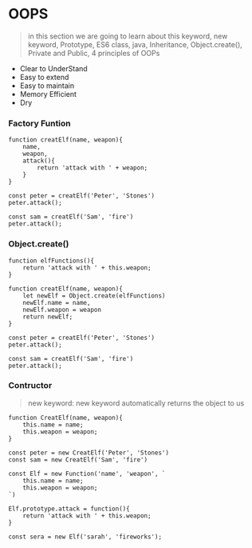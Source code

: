 # OOPS

> in this section we are going to learn about this keyword, new keyword, Prototype, ES6 class, java, Inheritance, Object.create(), Private and Public, 4 principles of OOPs

- Clear to UnderStand
- Easy to extend
- Easy to maintain
- Memory Efficient
- Dry

### Factory Funtion

```
function creatElf(name, weapon){
    name,
    weapon,
    attack(){
        return 'attack with ' + weapon;
    }
}

const peter = creatElf('Peter', 'Stones')
peter.attack();

const sam = creatElf('Sam', 'fire')
peter.attack();
```

### Object.create()

```
function elfFunctions(){
    return 'attack with ' + this.weapon;
}

function creatElf(name, weapon){
    let newElf = Object.create(elfFunctions)
    newElf.name = name,
    newElf.weapon = weapon
    return newElf;
}

const peter = creatElf('Peter', 'Stones')
peter.attack();

const sam = creatElf('Sam', 'fire')
peter.attack();
```

### Contructor

> new keyword: new keyword automatically returns the object to us

```
function CreatElf(name, weapon){
    this.name = name;
    this.weapon = weapon;
}

const peter = new CreatElf('Peter', 'Stones')
const sam = new CreatElf('Sam', 'fire')

const Elf = new Function('name', 'weapon', `
    this.name = name;
    this.weapon = weapon;
`)

Elf.prototype.attack = function(){
    return 'attack with ' + this.weapon;
}

const sera = new Elf('sarah', 'fireworks');
```

